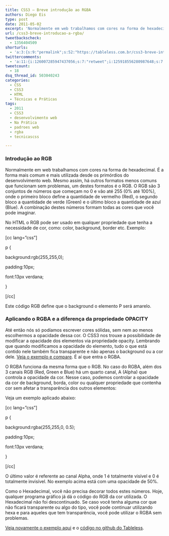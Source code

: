 ```yaml
---
title: CSS3 – Breve introdução ao RGBA
authors: Diego Eis
type: post
date: 2011-05-02
excerpt: 'Normalmente em web trabalhamos com cores na forma de hexadecimal. Agora o RGBA nos permite que você aplique em uma determinada cor transparência. '
url: /css3-breve-introducao-a-rgba/
tweetbackscheck:
  - 1356404509
shorturls:
  - 'a:3:{s:9:"permalink";s:52:"https://tableless.com.br/css3-breve-introducao-a-rgba";s:7:"tinyurl";s:26:"https://tinyurl.com/3mbg5e6";s:4:"isgd";s:19:"https://is.gd/R9fE7a";}'
twittercomments:
  - 'a:11:{i:126007285947437056;s:7:"retweet";i:125918556280987648;s:7:"retweet";i:151734836422381568;s:7:"retweet";i:153886273864613888;s:7:"retweet";i:151742617695174657;s:7:"retweet";i:151735554004877313;s:7:"retweet";i:151734970220675073;s:7:"retweet";i:151734887655809024;s:7:"retweet";i:161627565944078336;s:7:"retweet";i:161626587282935809;s:7:"retweet";i:161626465887191040;s:7:"retweet";}'
tweetcount:
  - 18
dsq_thread_id: 503040243
categories:
  - CSS
  - CSS3
  - HTML
  - Técnicas e Práticas
tags:
  - 2011
  - CSS3
  - desenvolvimento web
  - Na Prática
  - padroes web
  - rgba
  - tecnicascss

---
```

### Introdução ao RGB

Normalmente em web trabalhamos com cores na forma de hexadecimal. É a forma mais comum e mais utilizada desde os primórdios do desenvolvimento web. Mesmo assim, há outros formatos menos comuns que funcionam sem problemas, um destes formatos é o RGB. O RGB são 3 conjuntos de números que começam no 0 e vão até 255 (0% até 100%), onde o primeiro bloco define a quantidade de vermelho (Red), o segundo bloco a quantidade de verde (Green) e o último bloco a quantidade de azul (Blue). A combinação destes números formam todas as cores que você pode imaginar.

No HTML o RGB pode ser usado em qualquer propriedade que tenha a necessidade de cor, como: color, background, border etc. Exemplo:
  
[cc lang=&#8221;css&#8221;]
	  
p {
		  
background:rgb(255,255,0);
		  
padding:10px;
		  
font:13px verdana;
	  
}
  
[/cc]

Este código RGB define que o background o elemento P será amarelo.

### Aplicando o RGBA e a diferença da propriedade OPACITY

Até então nós só podíamos escrever cores sólidas, sem nem ao menos escolhermos a opacidade dessa cor. O CSS3 nos trouxe a possibilidade de modificar a opacidade dos elementos via propriedade opacity. Lembrando que quando modificamos a opacidade do elemento, tudo o que está contido nele também fica transparente e não apenas o background ou a cor dele. [Veja o exemplo e compare][1]. É aí que entra o RGBA. 

O RGBA funciona da mesma forma que o RGB. No caso do RGBA, além dos 3 canais RGB (Red, Green e Blue) há um quarto canal, A (Alpha) que controla a opacidade da cor. Nesse caso, podemos controlar a opacidade da cor de background, borda, color ou qualquer propriedade que contenha cor sem afetar a transparência dos outros elementos:

Veja um exemplo aplicado abaixo:

[cc lang=&#8221;css&#8221;]
	  
p {
		  
background:rgba(255,255,0, 0.5);
		  
padding:10px;
		  
font:13px verdana;
	  
}
  
[/cc]

O último valor é referente ao canal Alpha, onde 1 é totalmente visível e 0 é totalmente invisível. No exemplo acima está com uma opacidade de 50%. 

Como o Hexadecimal, você não precisa decorar todos estes números. Hoje, qualquer programa gráfico já dá o código do RGB da cor utilizada. O Hexadecimal não foi descontinuado. Se caso você tenha alguma cor que não ficará transparente ou algo do tipo, você pode continuar utilizando hexa e para aqueles que tem transparência, você pode utilizar o RGBA sem problemas.

[Veja novamente o exemplo aqui][1] e o [código no github do Tableless][2].

 [1]: https://tableless.github.com/exemplos/rgba/ "Teste de RGBA"
 [2]: https://github.com/tableless/exemplos/tree/gh-pages/rgba "Código no Github"